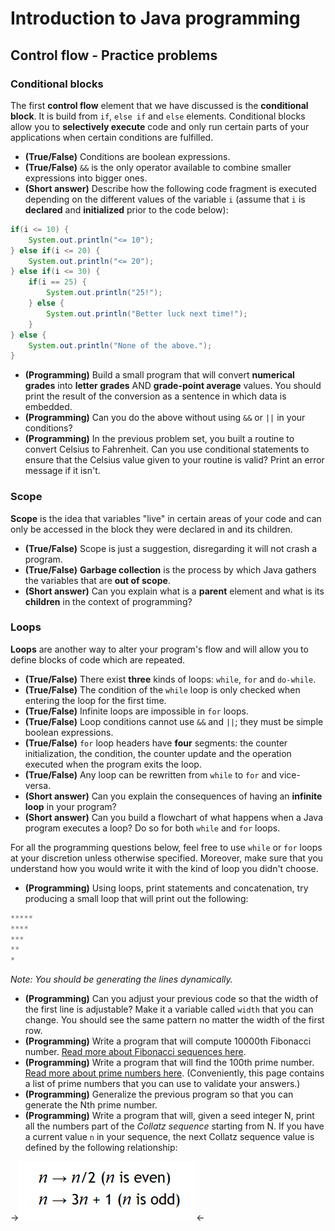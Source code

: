 # Introduction to Java programming

## Control flow - Practice problems

### Conditional blocks

The first __control flow__ element that we have discussed is the __conditional block__. It is build from `if`, `else if` and `else` elements. Conditional blocks allow you to __selectively execute__ code and only run certain parts of your applications when certain conditions are fulfilled.

- __(True/False)__ Conditions are boolean expressions.
- __(True/False)__ `&&` is the only operator available to combine smaller expressions into bigger ones.
- __(Short answer)__ Describe how the following code fragment is executed depending on the different values of the variable `i` (assume that `i` is __declared__ and __initialized__ prior to the code below):

```java
if(i <= 10) {
	System.out.println("<= 10");
} else if(i <= 20) {
	System.out.println("<= 20");
} else if(i <= 30) {
	if(i == 25) {
		System.out.println("25!");
	} else {
		System.out.println("Better luck next time!");
	}
} else {
	System.out.println("None of the above.");
}
```

- __(Programming)__ Build a small program that will convert __numerical grades__ into __letter grades__ AND __grade-point average__ values. You should print the result of the conversion as a sentence in which data is embedded.
- __(Programming)__ Can you do the above without using `&&` or `||` in your conditions?
- __(Programming)__ In the previous problem set, you built a routine to convert Celsius to Fahrenheit. Can you use conditional statements to ensure that the Celsius value given to your routine is valid? Print an error message if it isn't.

### Scope

__Scope__ is the idea that variables "live" in certain areas of your code and can only be accessed in the block they were declared in and its children.

- __(True/False)__ Scope is just a suggestion, disregarding it will not crash a program.
- __(True/False)__ __Garbage collection__ is the process by which Java gathers the variables that are __out of scope__.
- __(Short answer)__ Can you explain what is a __parent__ element and what is its __children__ in the context of programming?

### Loops

__Loops__ are another way to alter your program's flow and will allow you to define blocks of code which are repeated.

- __(True/False)__ There exist __three__ kinds of loops: `while`, `for` and `do-while`.
- __(True/False)__ The condition of the `while` loop is only checked when entering the loop for the first time.
- __(True/False)__ Infinite loops are impossible in `for` loops.
- __(True/False)__ Loop conditions cannot use `&&` and `||`; they must be simple boolean expressions.
- __(True/False)__ `for` loop headers have __four__ segments: the counter initialization, the condition, the counter update and the operation executed when the program exits the loop.
- __(True/False)__ Any loop can be rewritten from `while` to `for` and vice-versa.
- __(Short answer)__ Can you explain the consequences of having an __infinite loop__ in your program?
- __(Short answer)__ Can you build a flowchart of what happens when a Java program executes a loop? Do so for both `while` and `for` loops.

For all the programming questions below, feel free to use `while` or `for` loops at your discretion unless otherwise specified. Moreover, make sure that you understand how you would write it with the kind of loop you didn't choose.

- __(Programming)__ Using loops, print statements and concatenation, try producing a small loop that will print out the following:

```java
*****
****
***
**
*
```

_Note: You should be generating the lines dynamically._

- __(Programming)__ Can you adjust your previous code so that the width of the first line is adjustable? Make it a variable called `width` that you can change. You should see the same pattern no matter the width of the first row.
- __(Programming)__ Write a program that will compute 10000th Fibonacci number. [Read more about Fibonacci sequences here](https://www.mathsisfun.com/numbers/fibonacci-sequence.html).
- __(Programming)__ Write a program that will find the 100th prime number. [Read more about prime numbers here](https://www.mathsisfun.com/prime_numbers.html). (Conveniently, this page contains a list of prime numbers that you can use to validate your answers.)
- __(Programming)__ Generalize the previous program so that you can generate the Nth prime number.
- __(Programming)__ Write a program that will, given a seed integer N, print all the numbers part of the _Collatz sequence_ starting from N. If you have a current value `n` in your sequence, the next Collatz sequence value is defined by the following relationship:

->![Collatz relationship](assets/collatz.PNG)<-